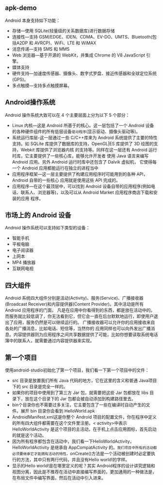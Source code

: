 apk-demo
-
Android 本身支持如下功能：
 * 存储—使用 SQLite(轻量级的关系数据库)进行数据存储
 * 连接性—支持 GSM/EDGE、IDEN、CDMA、EV-DO、UMTS、Bluetooth(包括A2DP 和 AVRCP)、WiFi、LTE 和 WiMAX
 * 消息传递—支持 SMS 和 MMS
 * Web 浏览器—基于开源的 WebKit，并集成 Chrome 的 V8 JavaScript 引擎。
 * 媒体支持
 * 硬件支持—加速度传感器、摄像头、数字式罗盘、接近传感器和全球定位系统(GPS)。
 * 多点触摸—支持多点触摸屏幕。
 
Android操作系统
-
Android 操作系统大致可以在 4 个主要层面上分为以下 5 个部分：
 * Linux 内核—这是 Android 所基于的核心。这一层包括了一个 Android 设备的各种硬件组件的所有低层设备`驱动程序`(显示驱动、摄像头驱动等)。
 * 系统运行库层-这一层通过一些 C/C++库来为 Android 系统提供了主要的特性支持。如 SQLite 库提供了数据库的支持，OpenGL|ES 库提供了 3D 绘图的支持，Webkit 库提供了浏览器内核 的支持等。同样在这一层还有 Android 运行时库，它主要提供了一些核心库，能够允许开发者 使用 Java 语言来编写 Android 应用。另外 Android 运行时库中还包含了 Dalvik 虚拟机， 它使得每一个 Android 应用都能运行在独立的进程当中
 * 应用程序框架—这一层主要提供了构建应用程序时可能用到的各种 API，Android 自带的一些核心 应用就是使用这些 API 完成的。
 * 应用程序—在这个最顶层中，可以找到 Android 设备自带的应用程序(例如电话、联系人、浏览器等)，以及可以从 Android Market 应用程序商店下载和安装的应用
程序。

市场上的 Android 设备
-
Android 操作系统可以支持如下类型的设备：
 * 智能手机
 * 平板电脑
 * 电子阅读器
 * 上网本
 * MP4 播放器
 * 互联网电视
 
四大组件
-
Android 系统四大组件分别是活动(Activity)、服务(Service)、广播接收器(Broadcast Receiver)和内容提供器(Content Provider)。其中活动是所有 Android 应用程序的门面， 凡是在应用中你看得到的东西，都是放在活动中的。而服务就比较低调了，你无法看到它，但它会一直在后台默默地运行，即使用户退出了应用，服务仍然是可以继续运行的。 广播接收器可以允许你的应用接收来自各处的广播消息，比如电话、短信等，当然你的 应用同样也可以向外发出广播消息。内容提供器则为应用程序之间共享数据提供了可能，比如你想要读取系统电话簿中的联系人，就需要通过内容提供器来实现。

第一个项目
-
使用android-studio初始化了第一个项目，我们看一下第一个项目中的文件：
 * src 目录是放置我们所有 Java 代码的地方，它在这里的含义和普通 Java项目下的 src 目录是完全一样的。
 * 如果你的项目中使用到了第三方 Jar 包，就需要把这些 Jar 包都放在 libs 目录下，放在这个目录下的 Jar 包都会被自动添加到构建路径里去。
 * bin个目录你也不需要过多关注，它主要包含了一些在编译时自动产生的文件。展开 bin 目录你会看到 HelloWorld.apk
 * AndroidManifest.xml这是你整个 Android 项目的配置文件，你在程序中定义的所有四大组件都需要在这个文件里注册。< activity>中表示HelloWorldActivity 是这个项目的主活动，在手机上点击应用图标，首先启动的就是这个活动。
 * 因为所有程序都包含在活动中，我们看一下HelloWorldActivity，HelloWorldActivity 是继承自 AppCompatActivity 的。`我们项目中所有的活动都必须要继承它才能拥有活动的特性。`onCreate()方法是一个活动被创建时必定要执行的方法，其中只有两行代码，并且没有Hello world!的字样。
 * 显示的Hello world!是在哪里定义的呢？其实 Android程序的设计讲究逻辑和视图分离，因此是不推荐在活动中直接编写界面的，更加通用的一种做法是，在布局文件中编写界面，然后在活动中引入进来。
 

 
